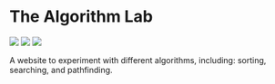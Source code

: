 # The Algorithm Lab
![](https://hackatime-badge.hackclub.com/U091J0C0QSJ/TheAlgorithmLab) ![](https://img.shields.io/github/created-at/Jefernater58/TheAlgorithmLab
) ![](https://img.shields.io/github/last-commit/Jefernater58/TheAlgorithmLab)

A website to experiment with different algorithms, including: sorting, searching, and pathfinding.

